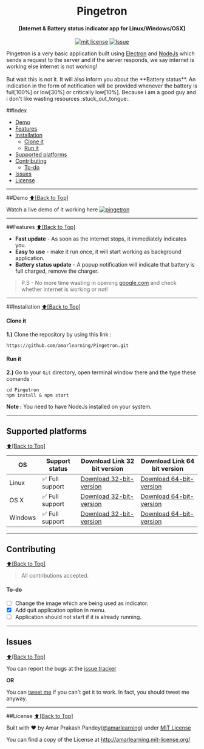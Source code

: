 <h1 align="center" id="pingetron">Pingetron</h1>
<h4 align="center">[Internet & Battery status indicator app for Linux/Windows/OSX]</h4>

<p align="center">
<a href="http://amarlearning.mit-license.org/"><img src="https://img.shields.io/pypi/l/pyzipcode-cli.svg" alt="mit license"></a>
<a href="https://github.com/amarlearning/Pingetron/issues"><img src="https://camo.githubusercontent.com/926d8ca67df15de5bd1abac234c0603d94f66c00/68747470733a2f2f696d672e736869656c64732e696f2f62616467652f636f6e747269627574696f6e732d77656c636f6d652d627269676874677265656e2e7376673f7374796c653d666c6174" alt="Issue"></a>
</p>
Pingetron is a very basic application built using <a href="http://electron.atom.io">Electron</a> and <a href="https://nodejs.org">NodeJs</a> which sends a request to the server and if the server responds, we say internet is working else internet is not working!
<br><br>
But wait this is not it. It will also inform you about the **Battery status**. An indication in the form of notification will be provided whenever the battery is full[100%] or low[30%] or critically low[10%]. Because i am a good guy and i don't like wasting resources :stuck_out_tongue:.

##Index
- [Demo](#demo)
- [Features](#features)
- [Installation](#installation)
  - [Clone it](#clone-it)
  - [Run it](#run-it)
- [Supported platforms](#supported-platforms)
- [Contributing](#contributing)
  - [To-do](#to-do)
- [Issues](#issues)
- [License](#license)


***

##Demo
[:arrow_up:\[Back to Top\]](https://github.com/amarlearning/Pingetron#pingetron)

Watch a live demo of it working here
[![pingetron](https://github.com/amarlearning/Pingetron/raw/master/screenshot/demo.png)](https://youtu.be/D_JO7XkmahQ)

***

##Features
[:arrow_up:\[Back to Top\]](https://github.com/amarlearning/Pingetron#pingetron)
 
- **Fast update** - As soon as the internet stops, it immediately indicates you.
- **Easy to use** - make it run once, it will start working as background application.
- **Battery status update** - A popup notification will indicate that battery is full charged, remove the charger.

> P.S - No more time wasting in opening <a href="www.google.com">google.com</a> and check whether internet is working or not! 

***

##Installation
[:arrow_up:\[Back to Top\]](https://github.com/amarlearning/Pingetron#pingetron)

#### Clone it

<b>1.)</b> Clone the repository by using this link :
```
https://github.com/amarlearning/Pingetron.git
```
#### Run it

<b>2.)</b> Go to your ```Git``` directory, open terminal window there and the type these comands :
```
cd Pingetron
npm install & npm start
```

<b>Note :</b> You need to have NodeJs installed on your system.

***

## Supported platforms
[:arrow_up:\[Back to Top\]](https://github.com/amarlearning/Pingetron#pingetron)

| OS | Support status | Download Link 32 bit version | Download Link 64 bit version |
| --- | --- | ---|---|
| Linux | :white_check_mark: Full support | <a href="https://github.com/amarlearning/Pingetron/releases/download/linux-32-v1.0.1/Pingetron-linux-ia32.zip">Download 32-bit-version</a> | <a href="https://github.com/amarlearning/Pingetron/releases/download/linux-64-v1.0.1/Pingetron-linux-x64.zip">Download 64-bit-version</a>|
| OS X | :white_check_mark: Full support  | <a href="">Download 32-bit-version</a> |<a href="">Download 64-bit-version</a> |
| Windows | :white_check_mark: Full support | <a href="https://github.com/amarlearning/Pingetron/releases/download/windows32-ia32/Pingetron-win32-ia32.zip">Download 32-bit-version</a>|<a href="https://github.com/amarlearning/Pingetron/releases/download/win-64-v1.0.1/Pingetron-win32-x64.zip">Download 64-bit-version</a> |

***

## Contributing
[:arrow_up:\[Back to Top\]](https://github.com/amarlearning/Pingetron#pingetron)

> All contributions accepted.

#### To-do
  
- [ ] Change the image which are being used as indicator.
- [x] Add quit application option in menu.
- [ ] Application should not start if it is already running.

***

## Issues
[:arrow_up:\[Back to Top\]](https://github.com/amarlearning/Pingetron#pingetron)

You can report the bugs at the [issue tracker](https://github.com/amarlearning/Pingetron/issues)

**OR**

You can [tweet me](https://twitter.com/iamarpandey) if you can't get it to work. In fact, you should tweet me anyway.

***

##License
[:arrow_up:\[Back to Top\]](https://github.com/amarlearning/Pingetron#pingetron)

Built with ♥ by Amar Prakash Pandey([@amarlearning](http://github.com/amarlearning)) under [MIT License](http://amarlearning.mit-license.org/) 

You can find a copy of the License at http://amarlearning.mit-license.org/
